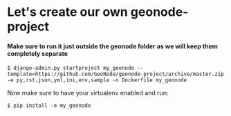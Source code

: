 # Let's create our own geonode-project

#### Make sure to run it just outside the geonode folder as we will keep them completely separate

`$ django-admin.py startproject my_geonode --template=https://github.com/GeoNode/geonode-project/archive/master.zip -e py,rst,json,yml,ini,env,sample -n Dockerfile my_geonode`

Now make sure to have your virtualenv enabled and run:

`$ pip install -e my_geonode`
